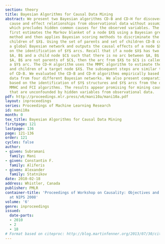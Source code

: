 ```yaml
---
section: theory
title: Bayesian Algorithms for Causal Data Mining
abstract: We present two Bayesian algorithms CD-B and CD-H for discovering unconfounded
  cause and effect relationships from observational data without assuming causal sufficiency
  which precludes hidden common causes for the observed variables. The CD-B algorithm
  first estimates the Markov blanket of a node $X$ using a Bayesian greedy search
  method and then applies Bayesian scoring methods to discriminate the parents and
  children of $X$. Using the set of parents and set of children CD-B constructs
  a global Bayesian network and outputs the causal effects of a node $X$ based
  on the identification of $Y$ arcs. Recall that if a node $X$ has two parent nodes
  $A, B$ and a child node $C$ such that there is no arc between $A, B$ and
  $A, B$ are not parents of $C$, then the arc from $X$ to $C$ is called
  a $Y$ arc. The CD-H algorithm uses the MMPC algorithm to estimate the union of parents
  and children of a target node $X$. The subsequent steps are similar to those
  of CD-B. We evaluated the CD-B and CD-H algorithms empirically based on simulated
  data from four different Bayesian networks. We also present comparative results
  based on the identification of $Y$ structures and $Y$ arcs from the output of the PC,
  MMHC and FCI algorithms. The results appear promising for mining causal relationships
  that are unconfounded by hidden variables from observational data.
pdf: http://proceedings.mlr.press/v6/mani10a/mani10a.pdf
layout: inproceedings
series: Proceedings of Machine Learning Research
id: mani10a
month: 0
tex_title: Bayesian Algorithms for Causal Data Mining
firstpage: 121
lastpage: 136
page: 121-136
order: 121
cycles: false
author:
- given: Subramani
  family: Mani
- given: Constantin F.
  family: Aliferis
- given: Alexander
  family: Statnikov
date: 2010-02-18
address: Whistler, Canada
publisher: PMLR
container-title: 'Proceedings of Workshop on Causality: Objectives and Assessment
  at NIPS 2008'
volume: '6'
genre: inproceedings
issued:
  date-parts:
  - 2010
  - 2
  - 18
# Format based on citeproc: http://blog.martinfenner.org/2013/07/30/citeproc-yaml-for-bibliographies/
---
```

